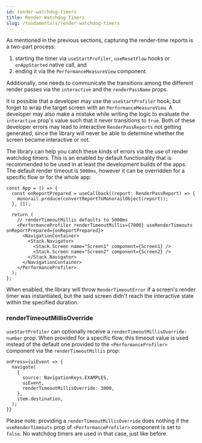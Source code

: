 ```yaml
---
id: render-watchdog-timers
title: Render Watchdog Timers
slug: /fundamentals/render-watchdog-timers
---
```


As mentioned in the previous sections, capturing the render-time reports is a two-part process:

1. starting the timer via `useStartProfiler`, `useResetFlow` hooks or `onAppStarted` native call, and
2. ending it via the `PerformanceMeasureView` component.

Additionally, one needs to communicate the transitions among the different render passes via the `interactive` and the `renderPassName` props.

It is possible that a developer may use the `useStartProfiler` hook, but forget to wrap the target screen with an `PerformanceMeasureView`. A developer may also make a mistake while writing the logic to evaluate the `interactive` prop's value such that it never transitions to `true`. Both of these developer errors may lead to interactive `RenderPassReports` not getting generated, since the library will never be able to determine whether the screen became interactive or not.

The library can help you catch these kinds of errors via the use of render watchdog timers. This is an enabled by default functionality that is recommended to be used in at least the development builds of the apps.
The default render timeout is `5000ms`, however it can be overridden for a specific flow or for the whole app:

```tsx
const App = () => {
  const onReportPrepared = useCallback((report: RenderPassReport) => {
    monorail.produce(convertReportToMonorailObject(report));
  }, []);

  return (
    // renderTimeoutMillis defaults to 5000ms
    <PerformanceProfiler renderTimeoutMillis={7000} useRenderTimeouts onReportPrepared={onReportPrepared}>
      <NavigationContainer>
        <Stack.Navigator>
          <Stack.Screen name="Screen1" component={Screen1} />
          <Stack.Screen name="Screen2" component={Screen2} />
        </Stack.Navigator>
      </NavigationContainer>
    </PerformanceProfiler>
  );
};
```

When enabled, the library will throw `RenderTimeoutError` if a screen's render timer was instantiated, but the said screen didn't reach the interactive state within the specified duration.

### renderTimeoutMillisOverride

`useStartProfiler` can optionally receive a `renderTimeoutMillisOverride: number` prop. When provided for a specific flow, this timeout value is used instead of the default one provided to the `<PerformanceProfiler>` component via the `renderTimeoutMillis` prop:

```tsx
onPress={uiEvent => {
  navigate(
    {
      source: NavigationKeys.EXAMPLES,
      uiEvent,
      renderTimeoutMillisOverride: 3000,
    },
    item.destination,
  );
}}
```

Please note: providing a `renderTimeoutMillisOverride` does nothing if the `useRenderTimeouts` prop of `<PerformanceProfiler>` component is set to `false`. No watchdog timers are used in that case, just like before.
